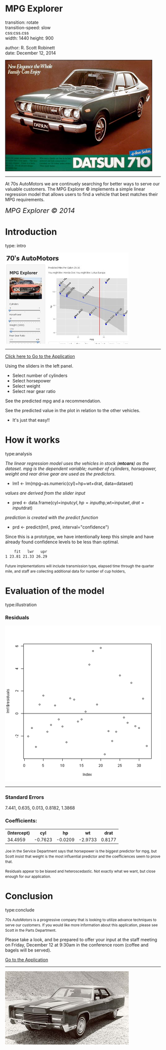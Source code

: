 
MPG Explorer
========================================================
transition: rotate  
transition-speed: slow  
css:css.css  
width: 1440
height: 900 

author: R. Scott Robinett  
date: December 12, 2014   


![Datsun 710](datsun710.jpg)

***

At 70s AutoMotors we are continuely searching for better ways to serve our valuable customers.  The MPG Explorer &copy; implements a simple linear regression model that allows users to find a vehicle that best matches their MPG requirements.  


<span style="font-size:22px;font-style: italic;">MPG Explorer &copy; 2014</span>

Introduction
========================================================
type: intro

![screenshot](mpg.jpg)
***
[Click here to Go to the Application](http://rsrobinett.shinyapps.io/devDataProducts)  

Using the sliders in the left panel. 

* Select number of cylinders
* Select horsepower
* Select weight
* Select rear gear ratio  

See the predicted mpg and a recommendation.  

See the predicted value in the plot in relation to the other vehicles.  
* It's just that easy!!




How it works
========================================================
type:analysis

_The linear regression model uses the vehicles in stock (__mtcars__) as the dataset.  *mpg* is the dependent variable; number of cylinders, horsepower, weight and rear drive gear are used as the predictors._  
* lm1 <- lm(mpg~as.numeric(cyl)+hp+wt+drat, data=dataset)  

_values are derived from the slider input_
* pred <- data.frame(cyl=input$cyl,hp=input$hp,wt=input$wt,drat=input$drat)  

_prediction is created with the predict function_ 
* prd <- predict(lm1, pred, interval="confidence")

Since this is a prototype, we have intentionally keep this simple and have already found confidence levels to be less than optimal.  


```
    fit   lwr   upr
1 23.81 21.33 26.29
```
<small>Future implementations will include transmission type, elapsed time through the quarter mile, and staff are collecting additional data for number of cup holders,</small>   


Evaluation of the model
========================================================
type:illustration

### Residuals
![plot of chunk unnamed-chunk-2](index-figure/unnamed-chunk-2.png) 
***

### Standard Errors
7.441, 0.635, 0.013, 0.8182, 1.3868  

### Coefficients: 
<table>
<tr>
<th>(Intercept)</th><th>cyl</th><th>hp</th><th>wt</th><th>drat</th>
</tr>
<tr>
<td>34.4959</td><td>-0.7623</td>
<td>-0.0209</td><td>-2.9733</td><td>0.8177</td>
</tr>
</table>  
<small>Joe in the Service Department says that horsepower is the biggest predictor for mpg, but Scott insist that weight is the most influential predictor and the coefficiences seem to prove that.  

Residuals appear to be biased and heteroscedastic.  Not exactly what we want, but close enough for our application.
</small>

Conclusion
========================================================
type:conclude


<small>70s AutoMotors is a progressive company that is looking to utilize advance techniques to serve our customers.  If you would like more information about this application, please see Scott in the Parts Department.</small>    

Please take a look, and be prepared to offer your input at the staff meeting on Friday, December 12 at 9:30am in the conference room (coffee and bagels will be served).  

[Go to the Application](http://rsrobinett.shinyapps.io/devDataProducts)
***
![alt text](lincoln.jpg)
